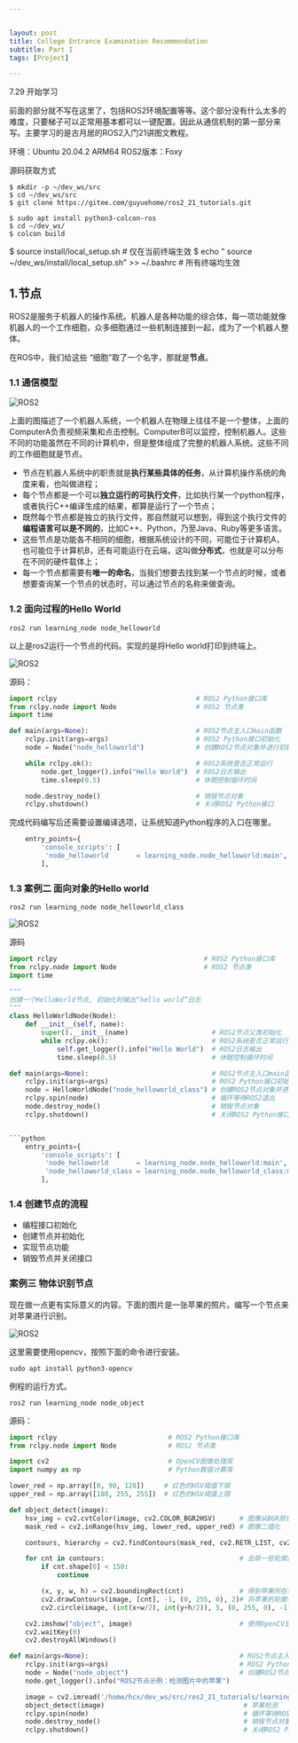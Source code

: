 ```yaml
---


layout: post
title: College Entrance Examination Recommendation
subtitle: Part I
tags: [Project]

---
```


<head>
    <script src="https://cdn.mathjax.org/mathjax/latest/MathJax.js?config=TeX-AMS-MML_HTMLorMML" type="text/javascript"></script>
    <script type="text/x-mathjax-config">
        MathJax.Hub.Config({
            tex2jax: {
            skipTags: ['script', 'noscript', 'style', 'textarea', 'pre'],
            inlineMath: [['$','$']]
            }
        });
    </script>
</head>


7.29 开始学习


前面的部分就不写在这里了，包括ROS2环境配置等等。这个部分没有什么太多的难度，只要梯子可以正常用基本都可以一键配置。因此从通信机制的第一部分来写。主要学习的是古月居的ROS2入门21讲图文教程。

环境：Ubuntu 20.04.2 ARM64
ROS2版本：Foxy

源码获取方式

```
$ mkdir -p ~/dev_ws/src
$ cd ~/dev_ws/src
$ git clone https://gitee.com/guyuehome/ros2_21_tutorials.git
```
```
$ sudo apt install python3-colcon-ros
$ cd ~/dev_ws/
$ colcon build

```
$ source install/local_setup.sh # 仅在当前终端生效
$ echo " source ~/dev_ws/install/local_setup.sh" >> ~/.bashrc # 所有终端均生效



## 1.节点

ROS2是服务于机器人的操作系统。机器人是各种功能的综合体，每一项功能就像机器人的一个工作细胞，众多细胞通过一些机制连接到一起，成为了一个机器人整体。

在ROS中，我们给这些 “细胞”取了一个名字，那就是**节点**。

### 1.1 通信模型

![ROS2](/img/ROS21.png)

上面的图描述了一个机器人系统，一个机器人在物理上往往不是一个整体，上面的ComputerA负责视频采集和点击控制。ComputerB可以监控，控制机器人。这些不同的功能虽然在不同的计算机中，但是整体组成了完整的机器人系统。这些不同的工作细胞就是节点。

- 节点在机器人系统中的职责就是**执行某些具体的任务**，从计算机操作系统的角度来看，也叫做进程；
- 每个节点都是一个可以**独立运行的可执行文件**，比如执行某一个python程序，或者执行C++编译生成的结果，都算是运行了一个节点；
- 既然每个节点都是独立的执行文件，那自然就可以想到，得到这个执行文件的**编程语言可以是不同的**，比如C++、Python，乃至Java、Ruby等更多语言。
- 这些节点是功能各不相同的细胞，根据系统设计的不同，可能位于计算机A，也可能位于计算机B，还有可能运行在云端，这叫做**分布式**，也就是可以分布在不同的硬件载体上；
- 每一个节点都需要有**唯一的命名**，当我们想要去找到某一个节点的时候，或者想要查询某一个节点的状态时，可以通过节点的名称来做查询。

### 1.2 面向过程的Hello World

```
ros2 run learning_node node_helloworld
```
以上是ros2运行一个节点的代码。实现的是将Hello world打印到终端上。

![ROS2](/img/ROS22.png)

源码：

```python
import rclpy                                   # ROS2 Python接口库
from rclpy.node import Node                    # ROS2 节点类
import time

def main(args=None):                           # ROS2节点主入口main函数
    rclpy.init(args=args)                      # ROS2 Python接口初始化
    node = Node("node_helloworld")             # 创建ROS2节点对象并进行初始化

    while rclpy.ok():                          # ROS2系统是否正常运行
        node.get_logger().info("Hello World")  # ROS2日志输出
        time.sleep(0.5)                        # 休眠控制循环时间

    node.destroy_node()                        # 销毁节点对象
    rclpy.shutdown()                           # 关闭ROS2 Python接口
```

完成代码编写后还需要设置编译选项，让系统知道Python程序的入口在哪里。

```python
    entry_points={
        'console_scripts': [
         'node_helloworld       = learning_node.node_helloworld:main',
        ],
```




### 1.3 案例二 面向对象的Hello world

```
ros2 run learning_node node_helloworld_class
```
![ROS2](/img/ROS23.png)

源码
```python
import rclpy                                     # ROS2 Python接口库
from rclpy.node import Node                      # ROS2 节点类
import time

"""
创建一个HelloWorld节点, 初始化时输出“hello world”日志
"""
class HelloWorldNode(Node):
    def __init__(self, name):
        super().__init__(name)                     # ROS2节点父类初始化
        while rclpy.ok():                          # ROS2系统是否正常运行
            self.get_logger().info("Hello World")  # ROS2日志输出
            time.sleep(0.5)                        # 休眠控制循环时间

def main(args=None):                               # ROS2节点主入口main函数
    rclpy.init(args=args)                          # ROS2 Python接口初始化
    node = HelloWorldNode("node_helloworld_class") # 创建ROS2节点对象并进行初始化
    rclpy.spin(node)                               # 循环等待ROS2退出
    node.destroy_node()                            # 销毁节点对象
    rclpy.shutdown()                               # 关闭ROS2 Python接口


```python
    entry_points={
        'console_scripts': [
         'node_helloworld       = learning_node.node_helloworld:main',
         'node_helloworld_class = learning_node.node_helloworld_class:main',
        ],
```

### 1.4 创建节点的流程

- 编程接口初始化
- 创建节点并初始化
- 实现节点功能
- 销毁节点并关闭接口

### 案例三 物体识别节点

现在做一点更有实际意义的内容。下面的图片是一张苹果的照片。编写一个节点来对苹果进行识别。

![ROS2](/img/ROS23.png)

这里需要使用opencv，按照下面的命令进行安装。

```
sudo apt install python3-opencv
```
例程的运行方式。

```
ros2 run learning_node node_object
```

源码：

```python
import rclpy                            # ROS2 Python接口库
from rclpy.node import Node             # ROS2 节点类

import cv2                              # OpenCV图像处理库
import numpy as np                      # Python数值计算库

lower_red = np.array([0, 90, 128])     # 红色的HSV阈值下限
upper_red = np.array([180, 255, 255])  # 红色的HSV阈值上限

def object_detect(image):
    hsv_img = cv2.cvtColor(image, cv2.COLOR_BGR2HSV)      # 图像从BGR颜色模型转换为HSV模型
    mask_red = cv2.inRange(hsv_img, lower_red, upper_red) # 图像二值化

    contours, hierarchy = cv2.findContours(mask_red, cv2.RETR_LIST, cv2.CHAIN_APPROX_NONE) # 图像中轮廓检测

    for cnt in contours:                                  # 去除一些轮廓面积太小的噪声
        if cnt.shape[0] < 150:
            continue

        (x, y, w, h) = cv2.boundingRect(cnt)              # 得到苹果所在轮廓的左上角xy像素坐标及轮廓范围的宽和高
        cv2.drawContours(image, [cnt], -1, (0, 255, 0), 2)# 将苹果的轮廓勾勒出来
        cv2.circle(image, (int(x+w/2), int(y+h/2)), 5, (0, 255, 0), -1)# 将苹果的图像中心点画出来

    cv2.imshow("object", image)                           # 使用OpenCV显示处理后的图像效果
    cv2.waitKey(0)
    cv2.destroyAllWindows()

def main(args=None):                                      # ROS2节点主入口main函数
    rclpy.init(args=args)                                 # ROS2 Python接口初始化
    node = Node("node_object")                            # 创建ROS2节点对象并进行初始化
    node.get_logger().info("ROS2节点示例：检测图片中的苹果")

    image = cv2.imread('/home/hcx/dev_ws/src/ros2_21_tutorials/learning_node/learning_node/apple.jpg')  # 读取图像
    object_detect(image)                                   # 苹果检测
    rclpy.spin(node)                                       # 循环等待ROS2退出
    node.destroy_node()                                    # 销毁节点对象
    rclpy.shutdown()                                       # 关闭ROS2 Python接口

```